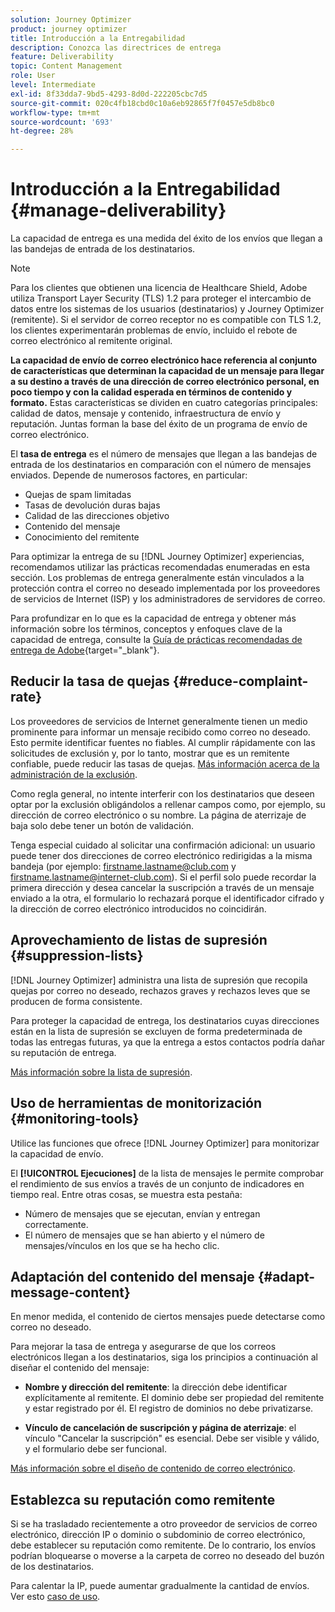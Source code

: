 ```yaml
---
solution: Journey Optimizer
product: journey optimizer
title: Introducción a la Entregabilidad
description: Conozca las directrices de entrega
feature: Deliverability
topic: Content Management
role: User
level: Intermediate
exl-id: 8f33dda7-9bd5-4293-8d0d-222205cbc7d5
source-git-commit: 020c4fb18cbd0c10a6eb92865f7f0457e5db8bc0
workflow-type: tm+mt
source-wordcount: '693'
ht-degree: 28%

---
```


# Introducción a la Entregabilidad {#manage-deliverability}

La capacidad de entrega es una medida del éxito de los envíos que llegan a las bandejas de entrada de los destinatarios.

>[!NOTE]
>
>Para los clientes que obtienen una licencia de Healthcare Shield, Adobe utiliza Transport Layer Security (TLS) 1.2 para proteger el intercambio de datos entre los sistemas de los usuarios (destinatarios) y Journey Optimizer (remitente). Si el servidor de correo receptor no es compatible con TLS 1.2, los clientes experimentarán problemas de envío, incluido el rebote de correo electrónico al remitente original.

**La capacidad de envío de correo electrónico hace referencia al conjunto de características que determinan la capacidad de un mensaje para llegar a su destino a través de una dirección de correo electrónico personal, en poco tiempo y con la calidad esperada en términos de contenido y formato.** Estas características se dividen en cuatro categorías principales: calidad de datos, mensaje y contenido, infraestructura de envío y reputación. Juntas forman la base del éxito de un programa de envío de correo electrónico.

El **tasa de entrega** es el número de mensajes que llegan a las bandejas de entrada de los destinatarios en comparación con el número de mensajes enviados. Depende de numerosos factores, en particular:

* Quejas de spam limitadas
* Tasas de devolución duras bajas
* Calidad de las direcciones objetivo
* Contenido del mensaje
* Conocimiento del remitente

Para optimizar la entrega de su [!DNL Journey Optimizer] experiencias, recomendamos utilizar las prácticas recomendadas enumeradas en esta sección. Los problemas de entrega generalmente están vinculados a la protección contra el correo no deseado implementada por los proveedores de servicios de Internet (ISP) y los administradores de servidores de correo.

Para profundizar en lo que es la capacidad de entrega y obtener más información sobre los términos, conceptos y enfoques clave de la capacidad de entrega, consulte la [Guía de prácticas recomendadas de entrega de Adobe](https://experienceleague.adobe.com/docs/deliverability-learn/deliverability-best-practice-guide/introduction.html?lang=es){target="_blank"}.

## Reducir la tasa de quejas {#reduce-complaint-rate}

Los proveedores de servicios de Internet generalmente tienen un medio prominente para informar un mensaje recibido como correo no deseado. Esto permite identificar fuentes no fiables. Al cumplir rápidamente con las solicitudes de exclusión y, por lo tanto, mostrar que es un remitente confiable, puede reducir las tasas de quejas. [Más información acerca de la administración de la exclusión](../privacy/opt-out.md#opt-out-management).

Como regla general, no intente interferir con los destinatarios que deseen optar por la exclusión obligándolos a rellenar campos como, por ejemplo, su dirección de correo electrónico o su nombre. La página de aterrizaje de baja solo debe tener un botón de validación.

Tenga especial cuidado al solicitar una confirmación adicional: un usuario puede tener dos direcciones de correo electrónico redirigidas a la misma bandeja (por ejemplo: firstname.lastname@club.com y firstname.lastname@internet-club.com). Si el perfil solo puede recordar la primera dirección y desea cancelar la suscripción a través de un mensaje enviado a la otra, el formulario lo rechazará porque el identificador cifrado y la dirección de correo electrónico introducidos no coincidirán.

## Aprovechamiento de listas de supresión {#suppression-lists}

[!DNL Journey Optimizer] administra una lista de supresión que recopila quejas por correo no deseado, rechazos graves y rechazos leves que se producen de forma consistente.

Para proteger la capacidad de entrega, los destinatarios cuyas direcciones están en la lista de supresión se excluyen de forma predeterminada de todas las entregas futuras, ya que la entrega a estos contactos podría dañar su reputación de entrega.

[Más información sobre la lista de supresión](suppression-list.md).

## Uso de herramientas de monitorización {#monitoring-tools}

Utilice las funciones que ofrece [!DNL Journey Optimizer] para monitorizar la capacidad de envío.

El **[!UICONTROL Ejecuciones]** de la lista de mensajes le permite comprobar el rendimiento de sus envíos a través de un conjunto de indicadores en tiempo real. Entre otras cosas, se muestra esta pestaña:
* Número de mensajes que se ejecutan, envían y entregan correctamente.
* El número de mensajes que se han abierto y el número de mensajes/vínculos en los que se ha hecho clic.

## Adaptación del contenido del mensaje {#adapt-message-content}

En menor medida, el contenido de ciertos mensajes puede detectarse como correo no deseado.

Para mejorar la tasa de entrega y asegurarse de que los correos electrónicos llegan a los destinatarios, siga los principios a continuación al diseñar el contenido del mensaje:

* **Nombre y dirección del remitente**: la dirección debe identificar explícitamente al remitente. El dominio debe ser propiedad del remitente y estar registrado por él. El registro de dominios no debe privatizarse.

* **Vínculo de cancelación de suscripción y página de aterrizaje**: el vínculo &quot;Cancelar la suscripción&quot; es esencial. Debe ser visible y válido, y el formulario debe ser funcional.

[Más información sobre el diseño de contenido de correo electrónico](../email/get-started-email-design.md).

## Establezca su reputación como remitente

Si se ha trasladado recientemente a otro proveedor de servicios de correo electrónico, dirección IP o dominio o subdominio de correo electrónico, debe establecer su reputación como remitente. De lo contrario, los envíos podrían bloquearse o moverse a la carpeta de correo no deseado del buzón de los destinatarios.

Para calentar la IP, puede aumentar gradualmente la cantidad de envíos. Ver esto [caso de uso](../building-journeys/ramp-up-deliveries-uc.md).
